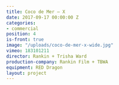 ```yaml
---
title: Coco de Mer — X
date: 2017-09-17 00:00:00 Z
categories:
- commercial
position: 4
is-front: true
image: "/uploads/coco-de-mer-x-wide.jpg"
vimeo: 183101211
director: Rankin + Trisha Ward
production-company: Rankin Film + TBWA
equipment: RED Dragon
layout: project
---
```


